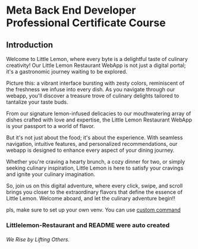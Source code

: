 # Meta Back End Developer Professional Certificate Course
## **Introduction**

Welcome to Little Lemon, where every byte is a delightful taste of culinary creativity! Our Little Lemon Restaurant WebApp is not just a digital portal; it's a gastronomic journey waiting to be explored.

Picture this: a vibrant interface bursting with zesty colors, reminiscent of the freshness we infuse into every dish. As you navigate through our webapp, you'll discover a treasure trove of culinary delights tailored to tantalize your taste buds.

From our signature lemon-infused delicacies to our mouthwatering array of dishes crafted with love and expertise, the Little Lemon Restaurant WebApp is your passport to a world of flavor.

But it's not just about the food; it's about the experience. With seamless navigation, intuitive features, and personalized recommendations, our webapp is designed to enhance every aspect of your dining journey.

Whether you're craving a hearty brunch, a cozy dinner for two, or simply seeking culinary inspiration, Little Lemon is here to satisfy your cravings and ignite your culinary imagination.

So, join us on this digital adventure, where every click, swipe, and scroll brings you closer to the extraordinary flavors that define the essence of Little Lemon. Welcome aboard, and let the culinary adventure begin!!

pls, make sure to set up your own venv. You can use [custom command](https://github.com/DafetiteOgaga/custom_commands)


### Littlelemon-Restaurant and README were auto created




###### We Rise by Lifting Others.

